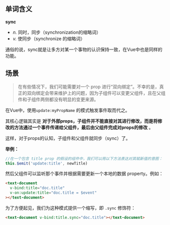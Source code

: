 ## 单词含义

**sync**

* *n.*
  同时，同步（synchronization的缩略词）
* *v.*
  使同步（synchronize 的缩略词）

通俗的说，sync就是让多方对某一个事物的认识保持一致，在Vue中也是同样的功能。

## 场景

> 在有些情况下，我们可能需要对一个 prop 进行“双向绑定”。不幸的是，真正的双向绑定会带来维护上的问题，因为子组件可以变更父组件，且在父组件和子组件两侧都没有明显的变更来源。

在Vue中，使用`update:myPropName` 的模式触发事件取而代之。

其核心逻辑其实是 **对于外部props，子组件并不能直接对其进行修改，而是将修改的方法通过一个事件传递给父组件，最后由父组件完成对props的修改** 。

这样，对于props的认知，子组件和父组件就同步（sync）了。

**举例：**

```JavaScript
//在一个包含 title prop 的假设的组件中，我们可以用以下方法表达对其赋新值的意图：
this.$emit('update:title', newTitle)
```

然后父组件可以监听那个事件并根据需要更新一个本地的数据 property。例如：

```HTML
<text-document
  v-bind:title="doc.title"
  v-on:update:title="doc.title = $event"
></text-document>
```

为了方便起见，我们为这种模式提供一个缩写，即 `.sync` 修饰符：

```HTML
<text-document v-bind:title.sync="doc.title"></text-document>